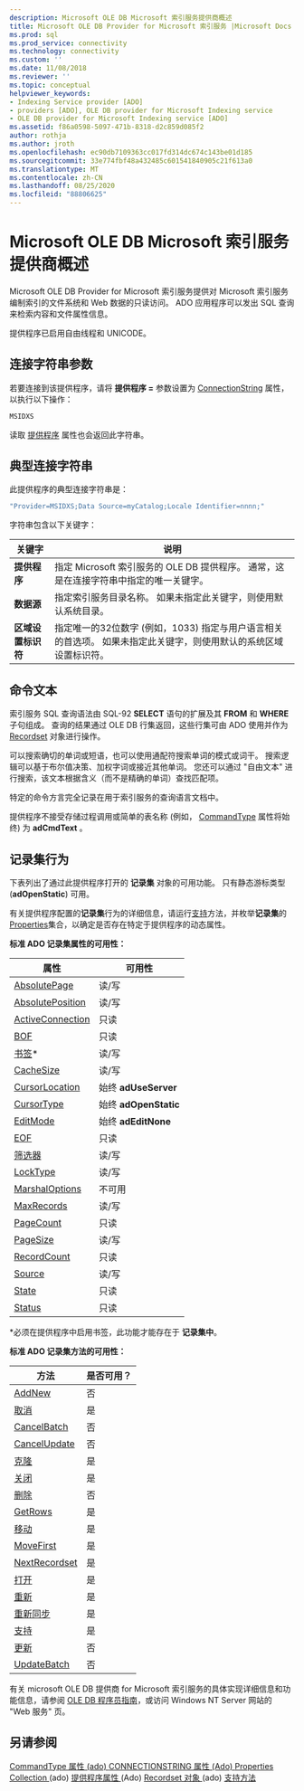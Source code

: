 ```yaml
---
description: Microsoft OLE DB Microsoft 索引服务提供商概述
title: Microsoft OLE DB Provider for Microsoft 索引服务 |Microsoft Docs
ms.prod: sql
ms.prod_service: connectivity
ms.technology: connectivity
ms.custom: ''
ms.date: 11/08/2018
ms.reviewer: ''
ms.topic: conceptual
helpviewer_keywords:
- Indexing Service provider [ADO]
- providers [ADO], OLE DB provider for Microsoft Indexing service
- OLE DB provider for Microsoft Indexing service [ADO]
ms.assetid: f86a0598-5097-471b-8318-d2c859d085f2
author: rothja
ms.author: jroth
ms.openlocfilehash: ec90db7109363cc017fd314dc674c143be01d185
ms.sourcegitcommit: 33e774fbf48a432485c601541840905c21f613a0
ms.translationtype: MT
ms.contentlocale: zh-CN
ms.lasthandoff: 08/25/2020
ms.locfileid: "88806625"
---
```

# <a name="microsoft-ole-db-provider-for-microsoft-indexing-service-overview"></a>Microsoft OLE DB Microsoft 索引服务提供商概述
Microsoft OLE DB Provider for Microsoft 索引服务提供对 Microsoft 索引服务编制索引的文件系统和 Web 数据的只读访问。 ADO 应用程序可以发出 SQL 查询来检索内容和文件属性信息。

 提供程序已启用自由线程和 UNICODE。

## <a name="connection-string-parameters"></a>连接字符串参数
 若要连接到该提供程序，请将 **提供程序 =** 参数设置为 [ConnectionString](../../reference/ado-api/connectionstring-property-ado.md) 属性，以执行以下操作：

```vb
MSIDXS
```

 读取 [提供程序](../../reference/ado-api/provider-property-ado.md) 属性也会返回此字符串。

## <a name="typical-connection-string"></a>典型连接字符串
 此提供程序的典型连接字符串是：

```vb
"Provider=MSIDXS;Data Source=myCatalog;Locale Identifier=nnnn;"
```

 字符串包含以下关键字：

|关键字|说明|
|-------------|-----------------|
|**提供程序**|指定 Microsoft 索引服务的 OLE DB 提供程序。 通常，这是在连接字符串中指定的唯一关键字。|
|**数据源**|指定索引服务目录名称。 如果未指定此关键字，则使用默认系统目录。|
|**区域设置标识符**|指定唯一的32位数字 (例如，1033) 指定与用户语言相关的首选项。 如果未指定此关键字，则使用默认的系统区域设置标识符。|

## <a name="command-text"></a>命令文本
 索引服务 SQL 查询语法由 SQL-92 **SELECT** 语句的扩展及其 **FROM** 和 **WHERE** 子句组成。 查询的结果通过 OLE DB 行集返回，这些行集可由 ADO 使用并作为 [Recordset](../../reference/ado-api/recordset-object-ado.md) 对象进行操作。

 可以搜索确切的单词或短语，也可以使用通配符搜索单词的模式或词干。 搜索逻辑可以基于布尔值决策、加权字词或接近其他单词。 您还可以通过 "自由文本" 进行搜索，该文本根据含义（而不是精确的单词）查找匹配项。

 特定的命令方言完全记录在用于索引服务的查询语言文档中。

 提供程序不接受存储过程调用或简单的表名称 (例如， [CommandType](../../reference/ado-api/commandtype-property-ado.md) 属性将始终) 为 **adCmdText** 。

## <a name="recordset-behavior"></a>记录集行为
 下表列出了通过此提供程序打开的 **记录集** 对象的可用功能。 只有静态游标类型 (**adOpenStatic**) 可用。

 有关提供程序配置的**记录集**行为的详细信息，请运行[支持](../../reference/ado-api/supports-method.md)方法，并枚举**记录集**的[Properties](../../reference/ado-api/properties-collection-ado.md)集合，以确定是否存在特定于提供程序的动态属性。

 **标准 ADO 记录集属性的可用性：**

|属性|可用性|
|--------------|------------------|
|[AbsolutePage](../../reference/ado-api/absolutepage-property-ado.md)|读/写|
|[AbsolutePosition](../../reference/ado-api/absoluteposition-property-ado.md)|读/写|
|[ActiveConnection](../../reference/ado-api/activeconnection-property-ado.md)|只读|
|[BOF](../../reference/ado-api/bof-eof-properties-ado.md)|只读|
|[书签](../../reference/ado-api/bookmark-property-ado.md)*|读/写|
|[CacheSize](../../reference/ado-api/cachesize-property-ado.md)|读/写|
|[CursorLocation](../../reference/ado-api/cursorlocation-property-ado.md)|始终 **adUseServer**|
|[CursorType](../../reference/ado-api/cursortype-property-ado.md)|始终 **adOpenStatic**|
|[EditMode](../../reference/ado-api/editmode-property.md)|始终 **adEditNone**|
|[EOF](../../reference/ado-api/bof-eof-properties-ado.md)|只读|
|[筛选器](../../reference/ado-api/filter-property.md)|读/写|
|[LockType](../../reference/ado-api/locktype-property-ado.md)|读/写|
|[MarshalOptions](../../reference/ado-api/marshaloptions-property-ado.md)|不可用|
|[MaxRecords](../../reference/ado-api/maxrecords-property-ado.md)|读/写|
|[PageCount](../../reference/ado-api/pagecount-property-ado.md)|只读|
|[PageSize](../../reference/ado-api/pagesize-property-ado.md)|读/写|
|[RecordCount](../../reference/ado-api/recordcount-property-ado.md)|只读|
|[Source](../../reference/ado-api/source-property-ado-recordset.md)|读/写|
|[State](../../reference/ado-api/state-property-ado.md)|只读|
|[Status](../../reference/ado-api/status-property-ado-recordset.md)|只读|

 \*必须在提供程序中启用书签，此功能才能存在于 **记录集中**。

 **标准 ADO 记录集方法的可用性：**

|方法|是否可用？|
|------------|----------------|
|[AddNew](../../reference/ado-api/addnew-method-ado.md)|否|
|[取消](../../reference/ado-api/cancel-method-ado.md)|是|
|[CancelBatch](../../reference/ado-api/cancelbatch-method-ado.md)|否|
|[CancelUpdate](../../reference/ado-api/cancelupdate-method-ado.md)|否|
|[克隆](../../reference/ado-api/clone-method-ado.md)|是|
|[关闭](../../reference/ado-api/close-method-ado.md)|是|
|[删除](../../reference/ado-api/delete-method-ado-recordset.md)|否|
|[GetRows](../../reference/ado-api/getrows-method-ado.md)|是|
|[移动](../../reference/ado-api/move-method-ado.md)|是|
|[MoveFirst](../../reference/ado-api/movefirst-movelast-movenext-and-moveprevious-methods-ado.md)|是|
|[NextRecordset](../../reference/ado-api/nextrecordset-method-ado.md)|是|
|[打开](../../reference/ado-api/open-method-ado-recordset.md)|是|
|[重新](../../reference/ado-api/requery-method.md)|是|
|[重新同步](../../reference/ado-api/resync-method.md)|是|
|[支持](../../reference/ado-api/supports-method.md)|是|
|[更新](../../reference/ado-api/update-method.md)|否|
|[UpdateBatch](../../reference/ado-api/updatebatch-method.md)|否|

 有关 microsoft OLE DB 提供商 for Microsoft 索引服务的具体实现详细信息和功能信息，请参阅 [OLE DB 程序员指南](/previous-versions/windows/desktop/ms713643(v=vs.85))，或访问 Windows NT Server 网站的 "Web 服务" 页。

## <a name="see-also"></a>另请参阅
 [CommandType 属性 (ado) ](../../reference/ado-api/commandtype-property-ado.md) [CONNECTIONSTRING 属性 (Ado) ](../../reference/ado-api/connectionstring-property-ado.md) [Properties Collection ](../../reference/ado-api/properties-collection-ado.md) (ado) [提供程序属性 ](../../reference/ado-api/provider-property-ado.md) (Ado) [Recordset 对象 ](../../reference/ado-api/recordset-object-ado.md) (ado) [支持方法](../../reference/ado-api/supports-method.md)